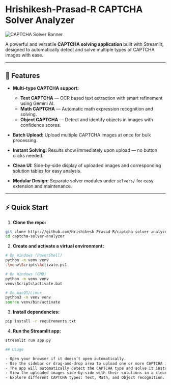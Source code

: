 # Hrishikesh-Prasad-R CAPTCHA Solver Analyzer

![CAPTCHA Solver Banner](https://img.shields.io/badge/Streamlit-CAPTCHA_Solver-blue)

A powerful and versatile **CAPTCHA solving application** built with Streamlit, designed to automatically detect and solve multiple types of CAPTCHA images with ease. 

---

## 🚀 Features

- **Multi-type CAPTCHA support:**
  - **Text CAPTCHA** — OCR based text extraction with smart refinement using Gemini AI.
  - **Math CAPTCHA** — Automatic math expression recognition and solving.
  - **Object CAPTCHA** — Detect and identify objects in images with confidence scores.

- **Batch Upload:** Upload multiple CAPTCHA images at once for bulk processing.

- **Instant Solving:** Results show immediately upon upload — no button clicks needed.

- **Clean UI:** Side-by-side display of uploaded images and corresponding solution tables for easy analysis.

- **Modular Design:** Separate solver modules under `solvers/` for easy extension and maintenance.

---

## ⚡ Quick Start

1. **Clone the repo:**

```bash
git clone https://github.com/Hrishikesh-Prasad-R/captcha-solver-analyzer.git
cd captcha-solver-analyzer
```

2. **Create and activate a virtual environment:**

```bash
# On Windows (PowerShell)
python -m venv venv
.\venv\Scripts\Activate.ps1

# On Windows (CMD)
python -m venv venv
venv\Scripts\activate.bat

# On macOS/Linux
python3 -m venv venv
source venv/bin/activate
```

3. **Install dependencies:**

```bash
pip install -r requirements.txt
```

4. **Run the Streamlit app:**

```bash
streamlit run app.py

## Usage

- Open your browser if it doesn’t open automatically.
- Use the sidebar or drag-and-drop area to upload one or more CAPTCHA images.
- The app will automatically detect the CAPTCHA type and solve it instantly.
- View the uploaded images side-by-side with their solutions in a clean, easy-to-read table.
- Explore different CAPTCHA types: Text, Math, and Object recognition.
```